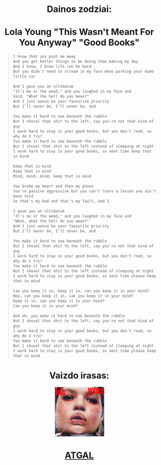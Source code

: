 <center>

# **Dainos zodziai:**
# **Lola Young "This Wasn't Meant For You Anyway" "Good Books"**</center>
>
>```
> I know that you push me away
> And you got better things to be doing than making my day
> And I know, I know life can be hard
> But you didn't need to scream in my face when parking your dumb little car
>
> And I gave you an ultimatum
> "It's me or the weed," and you laughed in my face and
> Said, "What the hell do you mean?"
> And I just wanna be your favourite priority
> But I'll never be, I'll never be, and
>
> You make it hard to see beneath the rubble
> But I shovel that shit to the left, say you're not that kind of guy
> I work hard to stay in your good books, but you don't read, so why do I try?
> You make it hard to see beneath the rubble
> But I shovel that shit to the left instead of sleeping at night
> I work hard to stay in your good books, so next time keep that in mind
>
> Keep that in mind
> Keep that in mind
> Mind, mind, mind, keep that in mind
>
> You broke my heart and then my phone
> You're passive aggressive but you can't learn a lesson you ain't been told
> So that's my bad and that's my fault, and I
>
> I gave you an ultimatum
> "It's me or the weed," and you laughed in my face and
> "What, what the hell do you mean?"
> And I just wanna be your favourite priority
> But I'll never be, I'll never be, and
>
> You make it hard to see beneath the rubble
> But I shovel that shit to the left, say you're not that kind of guy
> I work hard to stay in your good books, but you don't read, so why do I try?
> You make it hard to see beneath the rubble
> But I shovel that shit to the left instead of sleeping at night
> I work hard to stay in your good books, so next time please keep that in mind
>
> Can you keep it in, keep it in, can you keep it in your mind?
> Hey, can you keep it in, can you keep it in your mind?
> Keep it in, can you keep it in your mind?
> Can you keep it in your mind?
>
> And oh, you make it hard to see beneath the rubble
> But I shovel that shit to the left, say you're not that kind of guy
> I work hard to stay in your good books, but you don't read, so why do I try?
> You make it hard to see beneath the rubble
> But I shovel that shit to the left instead of sleeping at night
> I work hard to stay in your good books, so next time please keep that in mind
>```
<center>

# **Vaizdo irasas**: 
[![alt text](image-7.png)](https://www.youtube.com/watch?v=GfCHzkHvNvU)
#  [**ATGAL**](../contents.md)</center>